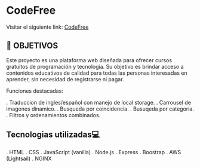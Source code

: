 # **CodeFree**

Visitar el siguiente link: <a href="https://codefree.site/inicio" target="_blank">CodeFree</a>

## **📌 OBJETIVOS**

Este proyecto es una plataforma web diseñada para ofrecer cursos gratuitos de programación y tecnología. Su objetivo es brindar acceso a contenidos educativos de calidad para todas las personas interesadas en aprender, sin necesidad de registrarse ni pagar.

Funciones destacadas:

. Traduccion de ingles/español con manejo de local storage.
. Carrousel de imagenes dinamico.
. Busqueda por coincidencia.
. Busuqeda por categoria.
. Filtros y ordenamientos combinados.

## **Tecnologias utilizadas💻**

. HTML
. CSS
. JavaScript (vanilla)
. Node.js
. Express
. Boostrap
. AWS (Lightsail)
. NGINX
